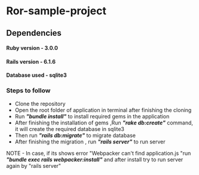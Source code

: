 # Ror-sample-project

## Dependencies
#### Ruby version - 3.0.0
#### Rails version - 6.1.6
#### Database used - sqlite3

### Steps to follow
- Clone the repository
- Open the root folder of application in terminal after finishing the cloning
- Run ***"bundle install"*** to install required gems in the application
- After finishing the installation of gems ,Run ***"rake db:create"*** command, it will create the required database in sqlite3
- Then run ***"rails db:migrate"*** to migrate database
- After finishing the migration , run ***"rails server"*** to run server

NOTE - In case, if its shows error "Webpacker can't find application.js "run ***"bundle exec rails webpacker:install"***  and after install try to run server again by "rails server"
